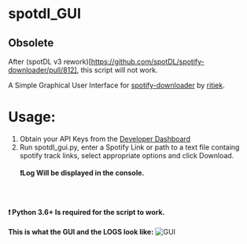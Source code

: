# spotdl_GUI
## Obsolete
After (spotDL v3 rework)[https://github.com/spotDL/spotify-downloader/pull/812], this script will not work.

A Simple Graphical User Interface for [spotify-downloader](https://github.com/ritiek/spotify-downloader) by [ritiek](https://github.com/ritiek).

# Usage:
1. Obtain your API Keys from the [Developer Dashboard](https://developer.spotify.com/dashboard/applications)
2. Run spotdl_gui.py, enter a Spotify Link or path to a text file containg spotify track links, select appropriate options and click Download.\
\
**:exclamation:Log Will be displayed in the console.**
#
\
**:exclamation: Python 3.6+ Is required for the script to work.**
\
\
**This is what the GUI and the LOGS look like:**
<img src="https://i.ibb.co/Wtb1BHp/GUI.png" alt="GUI" border="0">
